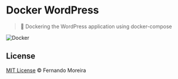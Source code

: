 # Docker WordPress

> 🐘 Dockering the WordPress application using docker-compose

![Docker](http://blog.rivendel.com.br/wp-content/uploads/2015/01/docker-image.png)

## License

[MIT License](/LICENSE) © Fernando Moreira
